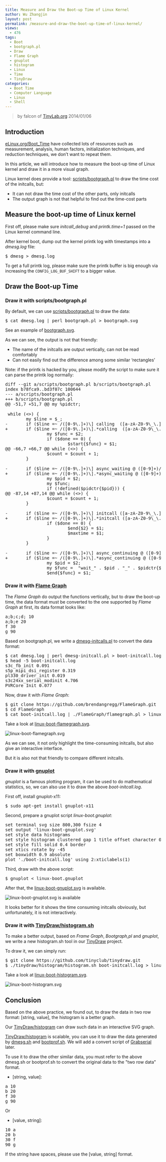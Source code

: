 ```yaml
---
title: Measure and Draw the Boot-up Time of Linux Kernel
author: Wu Zhangjin
layout: post
permalink: /measure-and-draw-the-boot-up-time-of-linux-kernel/
views:
  - 476
tags:
  - Boot
  - bootgraph.pl
  - Draw
  - Flame Graph
  - gnuplot
  - histogram
  - Linux
  - Time
  - TinyDraw
categories:
  - Boot Time
  - Computer Language
  - Linux
  - Shell
---
```


> by falcon of [TinyLab.org][2]
> 2014/01/06


## Introduction

[eLinux.org/Boot_Time][3] have collected lots of resources such as measurement, analysis, human factors, initialization techniques, and reduction techniques, we don&#8217;t want to repeat them.

In this article, we will introduce how to measure the boot-up time of Linux kernel and draw it in a more visual graph.

Linux kernel does provide a tool: [scripts/bootgraph.pl][4] to draw the time cost of the initcalls, but:

  * It can not draw the time cost of the other parts, only initcalls
  * The output graph is not that helpful to find out the time-cost parts

## Measure the boot-up time of Linux kernel

First off, please make sure *initcall&#95;debug* and *printk.time=1* passed on the Linux kernel command line.

After kernel boot, dump out the kernel printk log with timestamps into a *dmesg.log* file:

<pre>$ dmesg > dmesg.log
</pre>

To get a full printk log, please make sure the printk buffer is big enough via increasing the `CONFIG_LOG_BUF_SHIFT` to a bigger value.

## Draw the Boot-up Time

### Draw it with scripts/bootgraph.pl

By default, we can use [scripts/bootgraph.pl][4] to draw the data:

<pre>$ cat dmesg.log | perl bootgraph.pl > bootgraph.svg
</pre>

See an example of [bootgraph.svg][5].

As we can see, the output is not that friendly:

  * The name of the initcalls are output vertically, can not be read comfortably
  * Can not easily find out the difference among some similar &#8216;rectangles&#8217;

Note: if the printk is hacked by you, please modify the script to make sure it can parse the printk log normally:

<pre>diff --git a/scripts/bootgraph.pl b/scripts/bootgraph.pl
index b78fca9..bd3f07c 100644
--- a/scripts/bootgraph.pl
+++ b/scripts/bootgraph.pl
@@ -51,7 +51,7 @@ my %pidctr;

 while (&lt;>) {
        my $line = $_;
-       if ($line =~ /([0-9\.]+)\] calling  ([a-zA-Z0-9\_\.]+)\+/) {
+       if ($line =~ /([0-9\.]+)\].*calling  ([a-zA-Z0-9\_\.]+)\+/) {
                my $func = $2;
                if ($done == 0) {
                        $start{$func} = $1;
@@ -66,7 +66,7 @@ while (&lt;>) {
                $count = $count + 1;
        }

-       if ($line =~ /([0-9\.]+)\] async_waiting @ ([0-9]+)/) {
+       if ($line =~ /([0-9\.]+)\].*async_waiting @ ([0-9]+)/) {
                my $pid = $2;
                my $func;
                if (!defined($pidctr{$pid})) {
@@ -87,14 +87,14 @@ while (&lt;>) {
                $count = $count + 1;
        }

-       if ($line =~ /([0-9\.]+)\] initcall ([a-zA-Z0-9\_\.]+)\+.*returned/) {
+       if ($line =~ /([0-9\.]+)\].*initcall ([a-zA-Z0-9\_\.]+)\+.*returned/) {
                if ($done == 0) {
                        $end{$2} = $1;
                        $maxtime = $1;
                }
        }

-       if ($line =~ /([0-9\.]+)\] async_continuing @ ([0-9]+)/) {
+       if ($line =~ /([0-9\.]+)\].*async_continuing @ ([0-9]+)/) {
                my $pid = $2;
                my $func =  "wait_" . $pid . "_" . $pidctr{$pid};
                $end{$func} = $1;
</pre>

### Draw it with [Flame Graph](http://www.brendangregg.com/flamegraphs.html)

The *Flame Graph* do output the functions vertically, but to draw the boot-up time, the data format must be converted to the one supported by *Flame Graph* at first, its data format looks like:

<pre>a;b;c;d; 10
a;b;e 20
f 30
g 90
</pre>

Based on bootgraph.pl, we write a [dmesg-initcalls.pl][6] to convert the data format:

<pre>$ cat dmesg.log | perl dmesg-initcall.pl > boot-initcall.log
$ head -5 boot-initcall.log
s3c_fb_init 0.091
s5p_mipi_dsi_register 0.319
pl330_driver_init 0.019
s3c24xx_serial_modinit 4.706
PVRCore_Init 0.077
</pre>

Now, draw it with *Flame Graph*:

<pre>$ git clone https://github.com/brendangregg/FlameGraph.git
$ cd FlameGraph
$ cat boot-initcall.log | ./FlameGraph/flamegraph.pl > linux-boot-flamegraph.svg
</pre>

Take a look at [linux-boot-flamegraph.svg][7].

![linux-boot-flamegraph.svg][7]

As we can see, it not only highlight the time-consuming initcalls, but also give an interactive interface.

But it is also not that friendly to compare different initcalls.

### Draw it with <a href="http://www.gnuplot.info/">gnuplot</a>

*gnuplot* is a famous plotting program, it can be used to do mathematical statistics, so, we can also use it to draw the above *boot-initcall.log*.

First off, install gnuplot-x11:

<pre>$ sudo apt-get install gnuplot-x11
</pre>

Second, prepare a gnuplot script *linux-boot.gnuplot*:

<pre>set terminal svg size 800,300 fsize 4
set output 'linux-boot-gnuplot.svg'
set style data histograms
set style histogram clustered gap 1 title offset character 0, 0, 0
set style fill solid 0.4 border
set xtics rotate by -45
set boxwidth 0.9 absolute
plot './boot-initcall.log' using 2:xticlabels(1)
</pre>

Third, draw with the above script:

<pre>$ gnuplot &lt; linux-boot.gnuplot
</pre>

After that, the [linux-boot-gnuplot.svg][8] is available.

![linux-boot-gnuplot.svg][8] is available

It looks better for it shows the time consuming initcalls obviously, but unfortunately, it is not interactively.

### Draw it with <a href="/tinydraw/">TinyDraw</a><a href="https://github.com/tinyclub/tinydraw/raw/master/histogram/histogram.sh">/histogram.sh</a>

To make a better output, based on *Frame Graph*, *Bootgraph,pl* and *gnuplot*, we write a new histogram.sh tool in our [TinyDraw][9] project.

To draw it, we can simply run:

<pre>$ git clone https://github.com/tinyclub/tinydraw.git
$ ./tinydraw/histogram/histogram.sh boot-initcall.log > linux-boot-histogram.svg
</pre>

Take a look at [linux-boot-histogram.svg][10].

![linux-boot-histogram.svg][10]

## Conclusion

Based on the above practice, we found out, to draw the data in two row format: [string, value], the histogram is a better graph.

Our [TinyDraw/histogram][11] can draw such data in an interactive SVG graph.

[TinyDraw/histogram][11] is scalable, you can use it to draw the data generated by [dmesg.sh][12] and [bootprof.sh][13]. We will add a convert script of [Grabserial][14] later.

To use it to draw the other similar data, you must refer to the above dmesg.sh or bootprof.sh to convert the original data to the "two row data" format.

  * [string, value]:

<pre>a 10
b 20
f 30
g 90
</pre>

Or

  * [value, string]:

<pre>10 a
20 b
30 f
90 g
</pre>

If the string have spaces, please use the [value, string] format.





 [2]: http://tinylab.org
 [3]: http://elinux.org/Boot_Time
 [4]: http://stuff.mit.edu/afs/sipb/contrib/linux/scripts/bootgraph.pl
 [5]: /wp-content/uploads/2014/01/bootgraph.svg
 [6]: https://github.com/tinyclub/tinydraw/raw/master/histogram/examples/linux-boot-graph/dmesg-initcall.pl
 [7]: /wp-content/uploads/2014/01/linux-boot-flamegraph.svg
 [8]: /wp-content/uploads/2014/01/linux-boot-gnuplot.svg
 [9]: /tinydraw/
 [10]: /wp-content/uploads/2014/01/boot-initcall.svg
 [11]: https://github.com/tinyclub/tinydraw/raw/master/histogram/histogram.sh
 [12]: https://github.com/tinyclub/tinydraw/raw/master/histogram/examples/linux-boot-graph/dmesg.sh
 [13]: https://github.com/tinyclub/tinydraw/raw/master/histogram/examples/linux-boot-graph/bootprof.sh
 [14]: http://elinux.org/Grabserial
